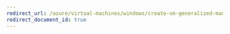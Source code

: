 ```yaml
---
redirect_url: /azure/virtual-machines/windows/create-vm-generalized-managed
redirect_document_id: true
---
```

